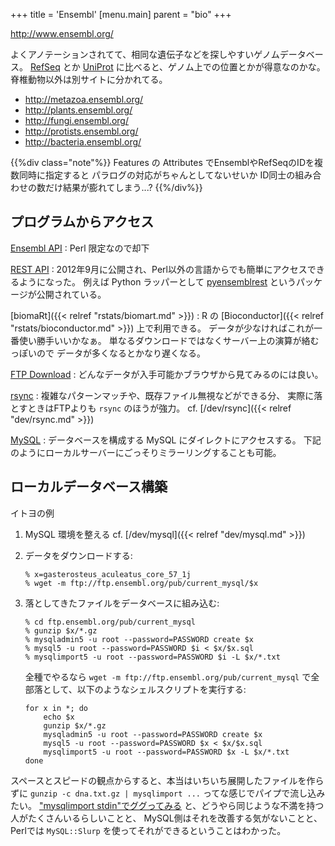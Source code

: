 +++
title = 'Ensembl'
[menu.main]
  parent = "bio"
+++

<http://www.ensembl.org/>

よくアノテーションされてて、相同な遺伝子などを探しやすいゲノムデータベース。
[RefSeq](http://www.ncbi.nlm.nih.gov/refseq/) とか [UniProt](http://www.uniprot.org/) に比べると、ゲノム上での位置とかが得意なのかな。
脊椎動物以外は別サイトに分かれてる。

-   <http://metazoa.ensembl.org/>
-   <http://plants.ensembl.org/>
-   <http://fungi.ensembl.org/>
-   <http://protists.ensembl.org/>
-   <http://bacteria.ensembl.org/>

{{%div class="note"%}}
Features の Attributes
でEnsemblやRefSeqのIDを複数同時に指定すると
パラログの対応がちゃんとしてないせいか
ID同士の組み合わせの数だけ結果が膨れてしまう...?
{{%/div%}}

## プログラムからアクセス

[Ensembl API](http://www.ensembl.org/info/docs/api/)
:   Perl 限定なので却下

[REST API](http://beta.rest.ensembl.org/)
:   2012年9月に公開され、Perl以外の言語からでも簡単にアクセスできるようになった。
    例えば Python ラッパーとして
    [pyensemblrest](https://pypi.python.org/pypi/pyensemblrest)
    というパッケージが公開されている。

[biomaRt]({{< relref "rstats/biomart.md" >}})
:   R の [Bioconductor]({{< relref "rstats/bioconductor.md" >}}) 上で利用できる。
    データが少なければこれが一番使い勝手いいかなぁ。
    単なるダウンロードではなくサーバー上の演算が絡むっぽいので
    データが多くなるとかなり遅くなる。

[FTP Download](http://www.ensembl.org/info/data/ftp/index.html)
:   どんなデータが入手可能かブラウザから見てみるのには良い。

[rsync](http://www.ensembl.org/info/data/ftp/rsync.html)
:   複雑なパターンマッチや、既存ファイル無視などができる分、
    実際に落とすときはFTPよりも `rsync` のほうが強力。 cf. [/dev/rsync]({{< relref "dev/rsync.md" >}})

[MySQL](http://www.ensembl.org/info/data/mysql.html)
:   データベースを構成する MySQL にダイレクトにアクセスする。
    下記のようにローカルサーバーにごっそりミラーリングすることも可能。

## ローカルデータベース構築

イトヨの例

1.  MySQL 環境を整える cf. [/dev/mysql]({{< relref "dev/mysql.md" >}})
2.  データをダウンロードする:

        % x=gasterosteus_aculeatus_core_57_1j
        % wget -m ftp://ftp.ensembl.org/pub/current_mysql/$x

3.  落としてきたファイルをデータベースに組み込む:

        % cd ftp.ensembl.org/pub/current_mysql
        % gunzip $x/*.gz
        % mysqladmin5 -u root --password=PASSWORD create $x
        % mysql5 -u root --password=PASSWORD $i < $x/$x.sql
        % mysqlimport5 -u root --password=PASSWORD $i -L $x/*.txt

    全種でやるなら `wget -m ftp://ftp.ensembl.org/pub/current_mysql`
    で全部落として、以下のようなシェルスクリプトを実行する:

        for x in *; do
            echo $x
            gunzip $x/*.gz
            mysqladmin5 -u root --password=PASSWORD create $x
            mysql5 -u root --password=PASSWORD $x < $x/$x.sql
            mysqlimport5 -u root --password=PASSWORD $x -L $x/*.txt
        done

スペースとスピードの観点からすると、本当はいちいち展開したファイルを作らずに
`gunzip -c dna.txt.gz | mysqlimport ...`
ってな感じでパイプで流し込みたい。
["mysqlimport stdin"でググってみる](http://www.google.co.jp/search?q=mysqlimport+stdin)
と、どうやら同じような不満を持つ人がたくさんいるらしいことと、
MySQL側はそれを改善する気がないことと、
Perlでは `MySQL::Slurp` を使ってそれができるということはわかった。
